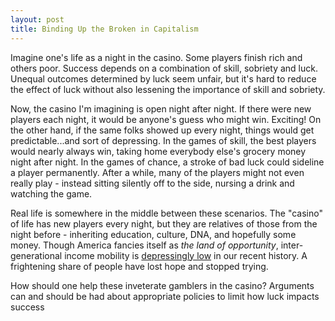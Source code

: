 ```yaml
---
layout: post
title: Binding Up the Broken in Capitalism
---
```


Imagine one's life as a night in the casino. Some players finish rich and others poor. Success depends on a combination of skill, sobriety and luck. Unequal outcomes determined by luck seem unfair, but it's hard to reduce the effect of luck without also lessening the importance of skill and sobriety.

Now, the casino I'm imagining is open night after night. If there were new players each night, it would be anyone's guess who might win. Exciting! On the other hand, if the same folks showed up every night, things would get predictable...and sort of depressing. In the games of skill, the best players would nearly always win, taking home everybody else's grocery money night after night. In the games of chance, a stroke of bad luck could sideline a player permanently. After a while, many of the players might not even really play - instead sitting silently off to the side, nursing a drink and watching the game.

Real life is somewhere in the middle between these scenarios. The "casino" of life has new players every night, but they are relatives of those from the night before - inheriting education, culture, DNA, and hopefully some money. Though America fancies itself as _the land of opportunity_, inter-generational income mobility is [depressingly low](https://en.wikipedia.org/wiki/Economic_mobility#Intergenerational_mobility) in our recent history. A frightening share of people have lost hope and stopped trying. 

How should one help these inveterate gamblers in the casino? Arguments can and should be had about appropriate policies to limit how luck impacts success

